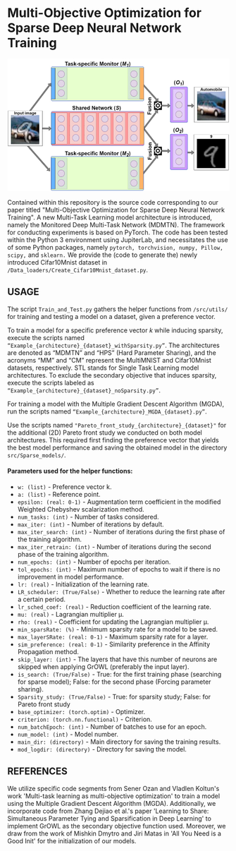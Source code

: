 # Multi-Objective Optimization for Sparse Deep Neural Network Training

<div style="text-align:center;">
    <img src="/Images/MDMTN_diag_new.jpg" alt="Monitored Deep Multi-Task Network" width="550" height="300">
</div>


Contained within this repository is the source code corresponding to our paper titled "Multi-Objective Optimization for Sparse Deep Neural Network Training". A new Multi-Task Learning model architecture is introduced, namely the Monitored Deep Multi-Task Network (MDMTN). The framework for conducting experiments is based on PyTorch. The code has been tested within the Python 3 environment using JupiterLab, and necessitates the use of some Python packages, namely ```pytorch, torchvision, numpy, Pillow, scipy,```
and ```sklearn.``` 
We provide the (code to generate the) newly introduced Cifar10Mnist dataset in ```/Data_loaders/Create_Cifar10Mnist_dataset.py```.

## USAGE

The script ```Train_and_Test.py```
gathers the helper functions from ```/src/utils/``` for training and testing a model on a dataset, given a preference vector.

To train a model for a specific preference vector $k$ while inducing sparsity, execute the scripts named ```“Example_{architecture}_{dataset}_withSparsity.py”```. 
The architectures are denoted as “MDMTN” and “HPS” (Hard Parameter Sharing), and the acronyms “MM” and “CM” represent the MultiMNIST and Cifar10Mnist datasets, respectively. STL stands for Single Task Learning model architectures. To exclude the secondary objective that induces sparsity, execute the scripts labeled as ```“Example_{architecture}_{dataset}_noSparsity.py”```.

For training a model with the Multiple Gradient Descent Algorithm (MGDA), run the scripts named ```“Example_{architecture}_MGDA_{dataset}.py”```.

Use the scripts named `"Pareto_front_study_{architecture}_{dataset}"` for the additional (2D) Pareto front study we conducted on both model architectures. This required first finding the preference vector that yields the best model performance and saving the obtained model in the directory `src/Sparse_models/`.

#### Parameters used for the helper functions:
- `w: (list)` - Preference vector k.
- `a: (list)` - Reference point.
- `epsilon: (real: 0-1)` - Augmentation term coefficient in the modified Weighted Chebyshev scalarization method.
- `num_tasks: (int)` - Number of tasks considered.
- `max_iter: (int)` - Number of iterations by default.
- `max_iter_search: (int)` - Number of iterations during the first phase of the training algorithm.
- `max_iter_retrain: (int)` - Number of iterations during the second phase of the training algorithm.
- `num_epochs: (int)` - Number of epochs per iteration.
- `tol_epochs: (int)` - Maximum number of epochs to wait if there is no improvement in model performance.
- `lr: (real)` - Initialization of the learning rate.
- `LR_scheduler: (True/False)` - Whether to reduce the learning rate after a certain period.
- `lr_sched_coef: (real)` - Reduction coefficient of the learning rate.
- `mu: (real)` - Lagrangian multiplier μ.
- `rho: (real)` - Coefficient for updating the Lagrangian multiplier μ.
- `min_sparsRate: (%)` - Minimum sparsity rate for a model to be saved.
- `max_layerSRate: (real: 0-1)` - Maximum sparsity rate for a layer.
- `sim_preference: (real: 0-1)` - Similarity preference in the Affinity Propagation method.
- `skip_layer: (int)` - The layers that have this number of neurons are skipped when applying GrOWL (preferably the input layer).
- `is_search: (True/False)` - True: for the first training phase (searching for sparse model); False: for the second phase (Forcing parameter sharing).
- `Sparsity_study: (True/False)` - True: for sparsity study; False: for Pareto front study
- `base_optimizer: (torch.optim)` - Optimizer.
- `criterion: (torch.nn.functional)` - Criterion.
- `num_batchEpoch: (int)` - Number of batches to use for an epoch.
- `num_model: (int)` - Model number.
- `main_dir: (directory)` - Main directory for saving the training results.
- `mod_logdir: (directory)` - Directory for saving the model.


## REFERENCES

We utilize specific code segments from Sener Ozan and Vladlen Koltun's work 'Multi-task learning as multi-objective optimization' to train a model using the Multiple Gradient Descent Algorithm (MGDA). Additionally, we incorporate code from Zhang Dejiao et al.'s paper 'Learning to Share: Simultaneous Parameter Tying and Sparsification in Deep Learning' to implement GrOWL as the secondary objective function used. Moreover, we draw from the work of Mishkin Dmytro and Jiri Matas in 'All You Need is a Good Init' for the initialization of our models.

